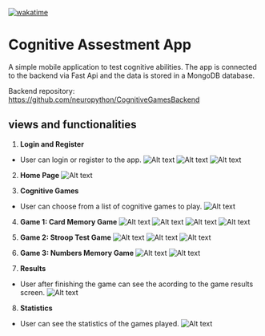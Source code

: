 [![wakatime](https://wakatime.com/badge/github/IgnacyBerent/flutter-cognitive_assesment_test_app.svg)](https://wakatime.com/badge/github/IgnacyBerent/flutter-cognitive_assesment_test_app)

# Cognitive Assestment App

A simple mobile application to test cognitive abilities. The app is connected to the backend via Fast Api and the data is stored in a MongoDB database.

Backend repository:
https://github.com/neuropython/CognitiveGamesBackend

## views and functionalities

1. **Login and Register**

- User can login or register to the app.
  ![Alt text](screenshots/login.jpeg)
  ![Alt text](screenshots/register1.jpeg)
  ![Alt text](screenshots/register2.jpeg)

2. **Home Page**
   ![Alt text](screenshots/home.jpeg)

3. **Cognitive Games**

- User can choose from a list of cognitive games to play.
  ![Alt text](screenshots/games.jpeg)

4. **Game 1: Card Memory Game**
   ![Alt text](screenshots/card_desc.jpeg)
   ![Alt text](screenshots/card_start.jpeg)
   ![Alt text](screenshots/card_start2.jpeg)
   ![Alt text](screenshots/card_1.jpeg)

5. **Game 2: Stroop Test Game**
   ![Alt text](screenshots/colors_desc.jpeg)
   ![Alt text](screenshots/colors_start.jpeg)
   ![Alt text](screenshots/colors_1.jpeg)

6. **Game 3: Numbers Memory Game**
   ![Alt text](screenshots/numbers_desc.jpeg)
   ![Alt text](screenshots/numbers_start.jpeg)

7. **Results**

- User after finishing the game can see the acording to the game results screen.
  ![Alt text](screenshots/results.jpeg)

8. **Statistics**

- User can see the statistics of the games played.
  ![Alt text](screenshots/stats.jpeg)
